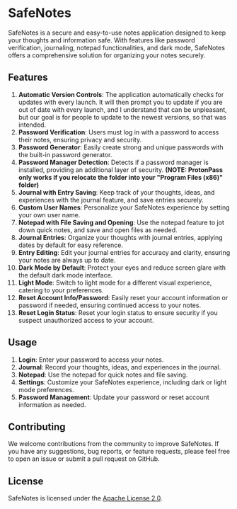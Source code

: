# SafeNotes

SafeNotes is a secure and easy-to-use notes application designed to keep your thoughts and information safe. With features like password verification, journaling, notepad functionalities, and dark mode, SafeNotes offers a comprehensive solution for organizing your notes securely.

## Features

1. **Automatic Version Controls**: The application automatically checks for updates with every launch. It will then prompt you to update if you are out of date with every launch, and I understand that can be unpleasant, but our goal is for people to update to the newest versions, so that was intended.
2. **Password Verification**: Users must log in with a password to access their notes, ensuring privacy and security.
3. **Password Generator**: Easily create strong and unique passwords with the built-in password generator.
4. **Password Manager Detection**: Detects if a password manager is installed, providing an additional layer of security.
**(NOTE: ProtonPass only works if you relocate the folder into your "Program Files (x86)" folder)**
5. **Journal with Entry Saving**: Keep track of your thoughts, ideas, and experiences with the journal feature, and save entries securely.
6. **Custom User Names**: Personalize your SafeNotes experience by setting your own user name.
7. **Notepad with File Saving and Opening**: Use the notepad feature to jot down quick notes, and save and open files as needed.
8. **Journal Entries**: Organize your thoughts with journal entries, applying dates by default for easy reference.
9. **Entry Editing**: Edit your journal entries for accuracy and clarity, ensuring your notes are always up to date.
10. **Dark Mode by Default**: Protect your eyes and reduce screen glare with the default dark mode interface.
11. **Light Mode**: Switch to light mode for a different visual experience, catering to your preferences.
12. **Reset Account Info/Password**: Easily reset your account information or password if needed, ensuring continued access to your notes.
13. **Reset Login Status**: Reset your login status to ensure security if you suspect unauthorized access to your account.

## Usage

1. **Login**: Enter your password to access your notes.
2. **Journal**: Record your thoughts, ideas, and experiences in the journal.
3. **Notepad**: Use the notepad for quick notes and file saving.
4. **Settings**: Customize your SafeNotes experience, including dark or light mode preferences.
5. **Password Management**: Update your password or reset account information as needed.

## Contributing

We welcome contributions from the community to improve SafeNotes. If you have any suggestions, bug reports, or feature requests, please feel free to open an issue or submit a pull request on GitHub.

## License

SafeNotes is licensed under the [Apache License 2.0](LICENSE).
